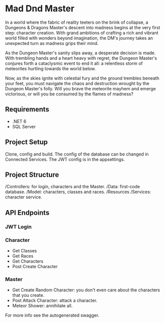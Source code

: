 # Mad Dnd Master

In a world where the fabric of reality teeters on the brink of collapse, a Dungeons & Dragons Master's descent into madness begins at the very first step: character creation. With grand ambitions of crafting a rich and vibrant world filled with wonders beyond imagination, the DM's journey takes an unexpected turn as madness grips their mind.

As the Dungeon Master's sanity slips away, a desperate decision is made. With trembling hands and a heart heavy with regret, the Dungeon Master's conjures forth a cataclysmic event to end it all: a relentless storm of meteorites hurtling towards the world below.

Now, as the skies ignite with celestial fury and the ground trembles beneath your feet, you must navigate the chaos and destruction wrought by the Dungeon Master's folly. Will you brave the meteorite mayhem and emerge victorious, or will you be consumed by the flames of madness?

## Requirements

- .NET 6
- SQL Server

## Project Setup

Clone, config and build.
The config of the database can be changed in Connected Services.
The JWT config is in the appsettings.

## Project Structure

/Controllers: for login, characters and the Master.
/Data: first-code database.
/Model: characters, classes and races.
/Resources
/Services: character service.

## API Endpoints

### JWT Login

### Character

- Get Classes
- Get Races
- Get Characters
- Post Create Character

### Master

- Get Create Random Character: you don't even care about the characters that you create.
- Post Attack Character: attack a character.
- Meteor Shower: annihilate all.

For more info see the autogenerated swagger.

